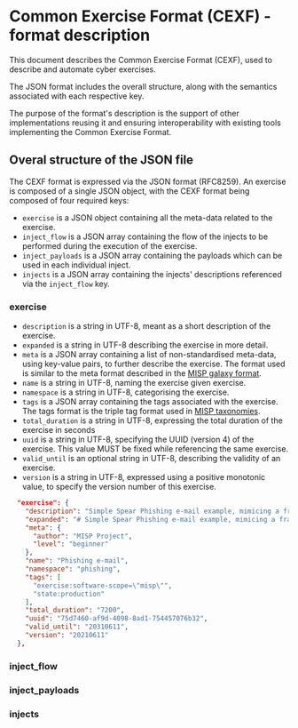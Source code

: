 # Common Exercise Format (CEXF) - format description 

This document describes the Common Exercise Format (CEXF), used to describe and automate cyber exercises.

The JSON format includes the overall structure, along with the semantics associated with each respective key.

The purpose of the format's description is the support of other implementations reusing it and ensuring interoperability with existing tools implementing the Common Exercise Format.

## Overal structure of the JSON file

The CEXF format is expressed via the JSON format (RFC8259). An exercise is composed
of a single JSON object, with the CEXF format being composed of four required keys:

- `exercise` is a JSON object containing all the meta-data related to the exercise.
- `inject_flow` is a JSON array containing the flow of the injects to be performed during the execution of the exercise.
- `inject_payloads` is a JSON array containing the payloads which can be used in each individual inject.
- `injects` is a JSON array containing the injects' descriptions referenced via the `inject_flow` key.

### exercise

- `description` is a string in UTF-8, meant as a short description of the exercise.
- `expanded` is a string in UTF-8 describing the exercise in more detail.
- `meta` is a JSON array containing a list of non-standardised meta-data, using key-value pairs, to further describe the exercise. The format used is similar to the meta format described in the [MISP galaxy format](https://www.misp-standard.org/rfc/misp-standard-galaxy-format.html#name-meta). 
- `name` is a string in UTF-8, naming the exercise given exercise.
- `namespace` is a string in UTF-8, categorising the exercise.
- `tags` is a JSON array containing the tags associated with the exercise. The tags format is the triple tag format used in [MISP taxonomies](https://www.misp-standard.org/rfc/misp-standard-taxonomy-format.html).
- `total_duration` is a string in UTF-8, expressing the total duration of the exercise in seconds
- `uuid` is a string in UTF-8, specifying the UUID (version 4) of the exercise. This value MUST be fixed while referencing the same exercise.
- `valid_until` is an optional string in UTF-8, describing the validity of an exercise.
- `version` is a string in UTF-8, expressed using a positive monotonic value, to specify the version number of this exercise.

```json
  "exercise": {
    "description": "Simple Spear Phishing e-mail example, mimicing a fraud case",
    "expanded": "# Simple Spear Phishing e-mail example, mimicing a fraud case",
    "meta": {
      "author": "MISP Project",
      "level": "beginner"
    },
    "name": "Phishing e-mail",
    "namespace": "phishing",
    "tags": [
      "exercise:software-scope=\"misp\"",
      "state:production"
    ],
    "total_duration": "7200",
    "uuid": "75d7460-af9d-4098-8ad1-754457076b32",
    "valid_until": "20310611",
    "version": "20210611"
  },
```

### inject_flow

### inject_payloads

### injects


